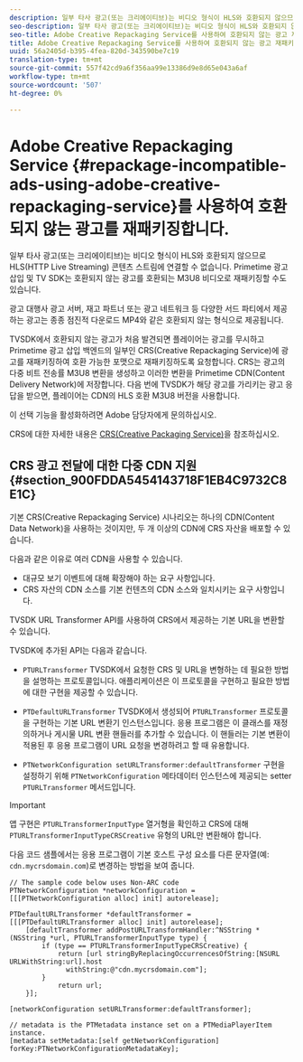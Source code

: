 ```yaml
---
description: 일부 타사 광고(또는 크리에이티브)는 비디오 형식이 HLS와 호환되지 않으므로 HLS(HTTP Live Streaming) 콘텐츠 스트림에 연결할 수 없습니다. Primetime 광고 삽입 및 TV SDK는 호환되지 않는 광고를 호환되는 M3U8 비디오로 재패키징할 수도 있습니다.
seo-description: 일부 타사 광고(또는 크리에이티브)는 비디오 형식이 HLS와 호환되지 않으므로 HLS(HTTP Live Streaming) 콘텐츠 스트림에 연결할 수 없습니다. Primetime 광고 삽입 및 TV SDK는 호환되지 않는 광고를 호환되는 M3U8 비디오로 재패키징할 수도 있습니다.
seo-title: Adobe Creative Repackaging Service를 사용하여 호환되지 않는 광고 재패키지
title: Adobe Creative Repackaging Service를 사용하여 호환되지 않는 광고 재패키지
uuid: 56a2405d-b395-4fea-820d-343590be7c19
translation-type: tm+mt
source-git-commit: 557f42cd9a6f356aa99e13386d9e8d65e043a6af
workflow-type: tm+mt
source-wordcount: '507'
ht-degree: 0%

---
```



# Adobe Creative Repackaging Service {#repackage-incompatible-ads-using-adobe-creative-repackaging-service}를 사용하여 호환되지 않는 광고를 재패키징합니다.

일부 타사 광고(또는 크리에이티브)는 비디오 형식이 HLS와 호환되지 않으므로 HLS(HTTP Live Streaming) 콘텐츠 스트림에 연결할 수 없습니다. Primetime 광고 삽입 및 TV SDK는 호환되지 않는 광고를 호환되는 M3U8 비디오로 재패키징할 수도 있습니다.

광고 대행사 광고 서버, 재고 파트너 또는 광고 네트워크 등 다양한 서드 파티에서 제공하는 광고는 종종 점진적 다운로드 MP4와 같은 호환되지 않는 형식으로 제공됩니다.

TVSDK에서 호환되지 않는 광고가 처음 발견되면 플레이어는 광고를 무시하고 Primetime 광고 삽입 백엔드의 일부인 CRS(Creative Repackaging Service)에 광고를 재패키징하여 호환 가능한 포맷으로 재패키징하도록 요청합니다. CRS는 광고의 다중 비트 전송률 M3U8 변환을 생성하고 이러한 변환을 Primetime CDN(Content Delivery Network)에 저장합니다. 다음 번에 TVSDK가 해당 광고를 가리키는 광고 응답을 받으면, 플레이어는 CDN의 HLS 호환 M3U8 버전을 사용합니다.

이 선택 기능을 활성화하려면 Adobe 담당자에게 문의하십시오.

CRS에 대한 자세한 내용은 [CRS(Creative Packaging Service)](../../../dynamic-ad-insertion/creative-repackaging-service/crs-overview.md)을 참조하십시오.

## CRS 광고 전달에 대한 다중 CDN 지원 {#section_900FDDA5454143718F1EB4C9732C8E1C}

기본 CRS(Creative Repackaging Service) 시나리오는 하나의 CDN(Content Data Network)을 사용하는 것이지만, 두 개 이상의 CDN에 CRS 자산을 배포할 수 있습니다.

다음과 같은 이유로 여러 CDN을 사용할 수 있습니다.

* 대규모 보기 이벤트에 대해 확장해야 하는 요구 사항입니다.
* CRS 자산의 CDN 소스를 기본 컨텐츠의 CDN 소스와 일치시키는 요구 사항입니다.

TVSDK URL Transformer API를 사용하여 CRS에서 제공하는 기본 URL을 변환할 수 있습니다.

TVSDK에 추가된 API는 다음과 같습니다.

* `PTURLTransformer` TVSDK에서 요청한 CRS 및 URL을 변형하는 데 필요한 방법을 설명하는 프로토콜입니다. 애플리케이션은 이 프로토콜을 구현하고 필요한 방법에 대한 구현을 제공할 수 있습니다.

* `PTDefaultURLTransformer` TVSDK에서 생성되어  `PTURLTransformer` 프로토콜을 구현하는 기본 URL 변환기 인스턴스입니다. 응용 프로그램은 이 클래스를 재정의하거나 게시물 URL 변환 핸들러를 추가할 수 있습니다. 이 핸들러는 기본 변환이 적용된 후 응용 프로그램이 URL 요청을 변경하려고 할 때 유용합니다.

* `PTNetworkConfiguration setURLTransformer:defaultTransformer` 구현을 설정하기 위해  `PTNetworkConfiguration` 메타데이터 인스턴스에 제공되는 setter  `PTURLTransformer` 메서드입니다.

>[!IMPORTANT]
>
>앱 구현은 `PTURLTransformerInputType` 열거형을 확인하고 CRS에 대해 `PTURLTransformerInputTypeCRSCreative` 유형의 URL만 변환해야 합니다.

다음 코드 샘플에서는 응용 프로그램이 기본 호스트 구성 요소를 다른 문자열(예: `cdn.mycrsdomain.com`)로 변경하는 방법을 보여 줍니다.

```
// The sample code below uses Non-ARC code 
PTNetworkConfiguration *networkConfiguration = [[[PTNetworkConfiguration alloc] init] autorelease]; 
   
PTDefaultURLTransformer *defaultTransformer = [[[PTDefaultURLTransformer alloc] init] autorelease]; 
    [defaultTransformer addPostURLTransformHandler:^NSString *(NSString *url, PTURLTransformerInputType type) { 
        if (type == PTURLTransformerInputTypeCRSCreative) { 
            return [url stringByReplacingOccurrencesOfString:[NSURL URLWithString:url].host  
              withString:@"cdn.mycrsdomain.com"]; 
        } 
            return url; 
    }]; 
  
[networkConfiguration setURLTransformer:defaultTransformer]; 
   
// metadata is the PTMetadata instance set on a PTMediaPlayerItem instance. 
[metadata setMetadata:[self getNetworkConfiguration] forKey:PTNetworkConfigurationMetadataKey];
```
